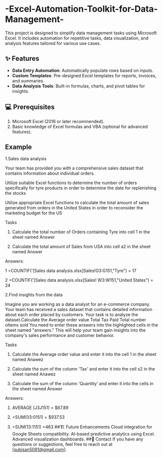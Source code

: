 # -Excel-Automation-Toolkit-for-Data-Management-
This project is designed to simplify data management tasks using Microsoft Excel. It includes automation for repetitive tasks, data visualization, and analysis features tailored for various use cases.
## ✨ Features
- **Data Entry Automation**: Automatically populate rows based on inputs.
- **Custom Templates**: Pre-designed Excel templates for reports, invoices, and summaries.
- **Data Analysis Tools**: Built-in formulas, charts, and pivot tables for insights.
## 💻 Prerequisites
1. Microsoft Excel (2016 or later recommended).
2. Basic knowledge of Excel formulas and VBA (optional for advanced features).
## Example
 1.Sales data analysis

   Your team has provided you with a comprehensive sales dataset that contains information about individual orders.

   Utilize suitable Excel functions to determine the number of orders specifically for tyre products in order to determine the date for replenishing the stocks

   Utilize appropriate Excel functions to calculate the total amount of sales generated from orders in the United States in order to reconsider the marketing budget for the US

  Tasks

  1. Calculate the total number of Orders containing Tyre into cell 1 in the sheet named Answer

  2. Calculate the total amount of Sales from USA into cell a2 in the sheet named Answer

  Answers:

  1 =COUNTIF('[Sales data analysis.xlsx]Sales!G3:G151,"Tyre") = 17

  2 =COUNTIF('[Sales data analysis.xlsx]Sales! W3:W151,"United States") = 24

 2.Find insights from the data

  Imagine you are working as a data analyst for an e-commerce company. Your team has received a sales dataset that contains detailed information about each order placed by customers. Your task is to analyze the 
  dataset.Calculate the Average order value Total Tax Paid Total number oltems sold You need to enter these answers into the highlighted cells in the sheet named "answers." This will help your team gain 
  insights into the company's sales performance and customer behavior.

  Tasks

  1. Calculate the Average order value and enter it into the cell 1 in the sheet named Anawez

  2. Calculate the sum of the column 'Tax' and enter it into the cell s2 in the sheet named Anawez

  3. Calculate the sum of the column 'Quantity' and enter it into the cells in the sheet named Answer

  Answers:

  1. AVERAGE (J3J151) = $67.89

  2. =SUM(03:0151) = $937.53

  3. =SUM(13:1151) =463
##🏗️ Future Enhancements
Cloud integration for Google Sheets compatibility.
AI-based predictive analytics using Excel.
Advanced visualization dashboards.
##📧 Contact
If you have any questions or suggestions, feel free to reach out at [subisan5081@gmail.com].
